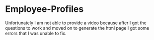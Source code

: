 # Employee-Profiles
Unfortunately I am not able to provide a video because after I got the questions to work and moved on to generate the html page I got some errors that I was unable to fix. 
